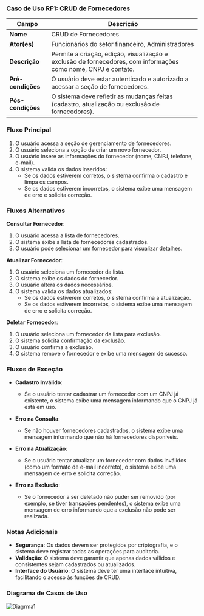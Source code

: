 ### Caso de Uso RF1: CRUD de Fornecedores

| Campo            | Descrição |
|------------------|-----------|
| **Nome**         | CRUD de Fornecedores |
| **Ator(es)**     | Funcionários do setor financeiro, Administradores |
| **Descrição**    | Permite a criação, edição, visualização e exclusão de fornecedores, com informações como nome, CNPJ e contato. |
| **Pré-condições**| O usuário deve estar autenticado e autorizado a acessar a seção de fornecedores. |
| **Pós-condições**| O sistema deve refletir as mudanças feitas (cadastro, atualização ou exclusão de fornecedores). |

### Fluxo Principal

1. O usuário acessa a seção de gerenciamento de fornecedores.
2. O usuário seleciona a opção de criar um novo fornecedor.
3. O usuário insere as informações do fornecedor (nome, CNPJ, telefone, e-mail).
4. O sistema valida os dados inseridos:
   - Se os dados estiverem corretos, o sistema confirma o cadastro e limpa os campos.
   - Se os dados estiverem incorretos, o sistema exibe uma mensagem de erro e solicita correção.

### Fluxos Alternativos

**Consultar Fornecedor**:
1. O usuário acessa a lista de fornecedores.
2. O sistema exibe a lista de fornecedores cadastrados.
3. O usuário pode selecionar um fornecedor para visualizar detalhes.

**Atualizar Fornecedor**:
1. O usuário seleciona um fornecedor da lista.
2. O sistema exibe os dados do fornecedor.
3. O usuário altera os dados necessários.
4. O sistema valida os dados atualizados:
   - Se os dados estiverem corretos, o sistema confirma a atualização.
   - Se os dados estiverem incorretos, o sistema exibe uma mensagem de erro e solicita correção.

**Deletar Fornecedor**:
1. O usuário seleciona um fornecedor da lista para exclusão.
2. O sistema solicita confirmação da exclusão.
3. O usuário confirma a exclusão.
4. O sistema remove o fornecedor e exibe uma mensagem de sucesso.

### Fluxos de Exceção

- **Cadastro Inválido**:
  - Se o usuário tentar cadastrar um fornecedor com um CNPJ já existente, o sistema exibe uma mensagem informando que o CNPJ já está em uso.
  
- **Erro na Consulta**:
  - Se não houver fornecedores cadastrados, o sistema exibe uma mensagem informando que não há fornecedores disponíveis.

- **Erro na Atualização**:
  - Se o usuário tentar atualizar um fornecedor com dados inválidos (como um formato de e-mail incorreto), o sistema exibe uma mensagem de erro e solicita correção.

- **Erro na Exclusão**:
  - Se o fornecedor a ser deletado não puder ser removido (por exemplo, se tiver transações pendentes), o sistema exibe uma mensagem de erro informando que a exclusão não pode ser realizada.

### Notas Adicionais

- **Segurança**: Os dados devem ser protegidos por criptografia, e o sistema deve registrar todas as operações para auditoria.
- **Validação**: O sistema deve garantir que apenas dados válidos e consistentes sejam cadastrados ou atualizados.
- **Interface do Usuário**: O sistema deve ter uma interface intuitiva, facilitando o acesso às funções de CRUD.

### Diagrama de Casos de Uso

![Diagrma1](/case01.png)